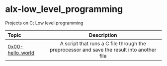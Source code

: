 # alx-low_level_programming
Projects on C; Low level programming

| Topic | Description |
| :--- | :---: |
| [0x00-hello_world](https://github.com/jnjerin/alx-low_level_programming/tree/main/0x00-hello_world) | A script that runs a C file through the preprocessor and save the result into another file |
